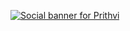 [![Social banner for Prithvi](https://github.com/Prithvijeet-Singh-Rathaur/PrithviWorks/blob/main/Header.png)](https://www.linkedin.com/in/subhanjan-das/)
